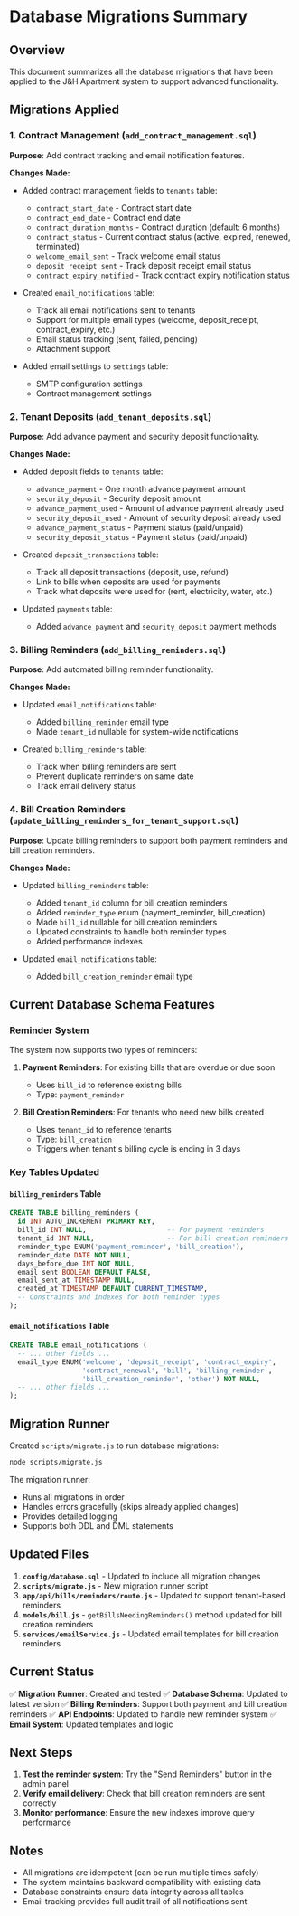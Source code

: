 # Database Migrations Summary

## Overview
This document summarizes all the database migrations that have been applied to the J&H Apartment system to support advanced functionality.

## Migrations Applied

### 1. Contract Management (`add_contract_management.sql`)
**Purpose**: Add contract tracking and email notification features.

**Changes Made:**
- Added contract management fields to `tenants` table:
  - `contract_start_date` - Contract start date
  - `contract_end_date` - Contract end date  
  - `contract_duration_months` - Contract duration (default: 6 months)
  - `contract_status` - Current contract status (active, expired, renewed, terminated)
  - `welcome_email_sent` - Track welcome email status
  - `deposit_receipt_sent` - Track deposit receipt email status
  - `contract_expiry_notified` - Track contract expiry notification status

- Created `email_notifications` table:
  - Track all email notifications sent to tenants
  - Support for multiple email types (welcome, deposit_receipt, contract_expiry, etc.)
  - Email status tracking (sent, failed, pending)
  - Attachment support

- Added email settings to `settings` table:
  - SMTP configuration settings
  - Contract management settings

### 2. Tenant Deposits (`add_tenant_deposits.sql`)
**Purpose**: Add advance payment and security deposit functionality.

**Changes Made:**
- Added deposit fields to `tenants` table:
  - `advance_payment` - One month advance payment amount
  - `security_deposit` - Security deposit amount
  - `advance_payment_used` - Amount of advance payment already used
  - `security_deposit_used` - Amount of security deposit already used
  - `advance_payment_status` - Payment status (paid/unpaid)
  - `security_deposit_status` - Payment status (paid/unpaid)

- Created `deposit_transactions` table:
  - Track all deposit transactions (deposit, use, refund)
  - Link to bills when deposits are used for payments
  - Track what deposits were used for (rent, electricity, water, etc.)

- Updated `payments` table:
  - Added `advance_payment` and `security_deposit` payment methods

### 3. Billing Reminders (`add_billing_reminders.sql`)
**Purpose**: Add automated billing reminder functionality.

**Changes Made:**
- Updated `email_notifications` table:
  - Added `billing_reminder` email type
  - Made `tenant_id` nullable for system-wide notifications

- Created `billing_reminders` table:
  - Track when billing reminders are sent
  - Prevent duplicate reminders on same date
  - Track email delivery status

### 4. Bill Creation Reminders (`update_billing_reminders_for_tenant_support.sql`)
**Purpose**: Update billing reminders to support both payment reminders and bill creation reminders.

**Changes Made:**
- Updated `billing_reminders` table:
  - Added `tenant_id` column for bill creation reminders
  - Added `reminder_type` enum (payment_reminder, bill_creation)
  - Made `bill_id` nullable for bill creation reminders
  - Updated constraints to handle both reminder types
  - Added performance indexes

- Updated `email_notifications` table:
  - Added `bill_creation_reminder` email type

## Current Database Schema Features

### Reminder System
The system now supports two types of reminders:

1. **Payment Reminders**: For existing bills that are overdue or due soon
   - Uses `bill_id` to reference existing bills
   - Type: `payment_reminder`

2. **Bill Creation Reminders**: For tenants who need new bills created
   - Uses `tenant_id` to reference tenants
   - Type: `bill_creation`
   - Triggers when tenant's billing cycle is ending in 3 days

### Key Tables Updated

#### `billing_reminders` Table
```sql
CREATE TABLE billing_reminders (
  id INT AUTO_INCREMENT PRIMARY KEY,
  bill_id INT NULL,                    -- For payment reminders
  tenant_id INT NULL,                  -- For bill creation reminders
  reminder_type ENUM('payment_reminder', 'bill_creation'),
  reminder_date DATE NOT NULL,
  days_before_due INT NOT NULL,
  email_sent BOOLEAN DEFAULT FALSE,
  email_sent_at TIMESTAMP NULL,
  created_at TIMESTAMP DEFAULT CURRENT_TIMESTAMP,
  -- Constraints and indexes for both reminder types
);
```

#### `email_notifications` Table
```sql
CREATE TABLE email_notifications (
  -- ... other fields ...
  email_type ENUM('welcome', 'deposit_receipt', 'contract_expiry', 
                  'contract_renewal', 'bill', 'billing_reminder', 
                  'bill_creation_reminder', 'other') NOT NULL,
  -- ... other fields ...
);
```

## Migration Runner

Created `scripts/migrate.js` to run database migrations:

```bash
node scripts/migrate.js
```

The migration runner:
- Runs all migrations in order
- Handles errors gracefully (skips already applied changes)
- Provides detailed logging
- Supports both DDL and DML statements

## Updated Files

1. **`config/database.sql`** - Updated to include all migration changes
2. **`scripts/migrate.js`** - New migration runner script
3. **`app/api/bills/reminders/route.js`** - Updated to support tenant-based reminders
4. **`models/bill.js`** - `getBillsNeedingReminders()` method updated for bill creation reminders
5. **`services/emailService.js`** - Updated email templates for bill creation reminders

## Current Status

✅ **Migration Runner**: Created and tested
✅ **Database Schema**: Updated to latest version
✅ **Billing Reminders**: Support both payment and bill creation reminders
✅ **API Endpoints**: Updated to handle new reminder system
✅ **Email System**: Updated templates and logic

## Next Steps

1. **Test the reminder system**: Try the "Send Reminders" button in the admin panel
2. **Verify email delivery**: Check that bill creation reminders are sent correctly
3. **Monitor performance**: Ensure the new indexes improve query performance

## Notes

- All migrations are idempotent (can be run multiple times safely)
- The system maintains backward compatibility with existing data
- Database constraints ensure data integrity across all tables
- Email tracking provides full audit trail of all notifications sent 